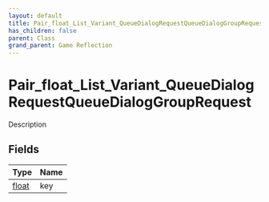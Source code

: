 ```yaml
---
layout: default
title: Pair_float_List_Variant_QueueDialogRequestQueueDialogGroupRequest
has_children: false
parent: Class
grand_parent: Game Reflection
---
```

# Pair_float_List_Variant_QueueDialogRequestQueueDialogGroupRequest
Description 

## Fields

| Type | Name |
|:-------------|:--------------|
| [float](/docs/game-reflection/components/float) | key |

